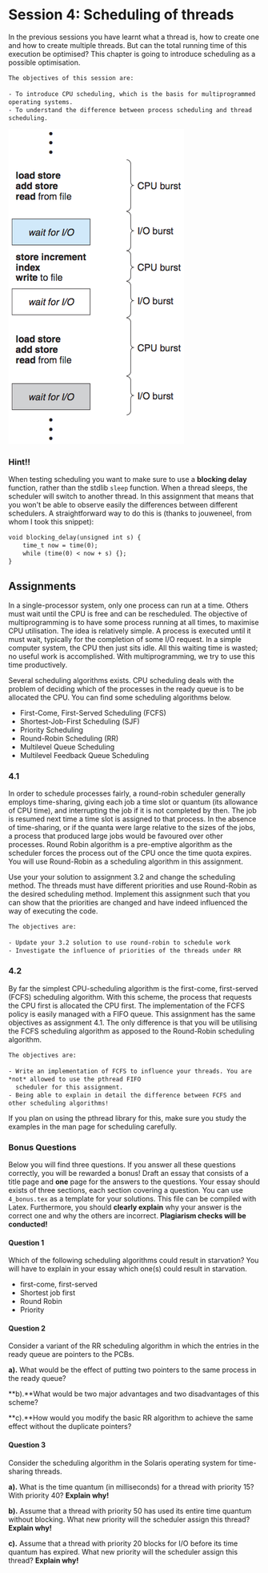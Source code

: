 # Session 4: Scheduling of threads

In the previous sessions you have learnt what a thread is, how to create one and how to create multiple threads. But can the total running time of this execution be optimised? This chapter is going to introduce scheduling as a possible optimisation. 

    The objectives of this session are:

    - To introduce CPU scheduling, which is the basis for multiprogrammed operating systems.
    - To understand the difference between process scheduling and thread scheduling.

![schedule](./images/schedule.png)

### Hint!!

When testing scheduling you want to make sure to use a **blocking delay** function, rather than the stdlib `sleep`
function.
When a thread sleeps, the scheduler will switch to another thread.
In this assignment that means that you won't be able to observe easily the differences between different schedulers.
A straightforward way to do this is (thanks to jouweneel, from whom I took this snippet):

    void blocking_delay(unsigned int s) {
        time_t now = time(0);
        while (time(0) < now + s) {};
    }

## Assignments

In a single-processor system, only one process can run at a time. Others must wait until the CPU is free and can be rescheduled. The objective of multiprogramming is to have some process running at all times, to maximise CPU utilisation. The idea is relatively simple. A process is executed until it must wait, typically for the completion of some I/O request. In a simple computer system, the CPU then just sits idle. All this waiting time is wasted; no useful work is accomplished. With multiprogramming, we try to use this time productively.

Several scheduling algorithms exists. CPU scheduling deals with the problem of deciding which of the processes in the ready queue is to be allocated the CPU. You can find some scheduling algorithms below.

- First-Come, First-Served Scheduling (FCFS)
- Shortest-Job-First Scheduling (SJF)
- Priority Scheduling
- Round-Robin Scheduling (RR)
- Multilevel Queue Scheduling
- Multilevel Feedback Queue Scheduling

### 4.1

In order to schedule processes fairly, a round-robin scheduler generally employs time-sharing, giving each job a time slot or quantum (its allowance of CPU time), and interrupting the job if it is not completed by then. The job is resumed next time a time slot is assigned to that process. In the absence of time-sharing, or if the quanta were large relative to the sizes of the jobs, a process that produced large jobs would be favoured over other processes. Round Robin algorithm is a pre-emptive algorithm as the scheduler forces the process out of the CPU once the time quota expires. You will use Round-Robin as a scheduling algorithm in this assignment.

Use your your solution to assignment 3.2 and change the scheduling method. The threads must have different priorities and use Round-Robin as the desired scheduling method. Implement this assignment such that you can show that the priorities are changed and have indeed influenced the way of executing the code.


    The objectives are:

    - Update your 3.2 solution to use round-robin to schedule work
    - Investigate the influence of priorities of the threads under RR

### 4.2
By far the simplest CPU-scheduling algorithm is the first-come, first-served (FCFS) scheduling algorithm. With this scheme, the process that requests the CPU first is allocated the CPU first. The implementation of the FCFS policy is easily managed with a FIFO queue. This assignment has the same objectives as assignment 4.1. The only difference is that you will be utilising the FCFS scheduling algorithm as apposed to the Round-Robin scheduling algorithm.

    The objectives are:

    - Write an implementation of FCFS to influence your threads. You are *not* allowed to use the pthread FIFO 
      scheduler for this assignment.
    - Being able to explain in detail the difference between FCFS and other scheduling algorithms!

If you plan on using the pthread library for this, make sure you study the examples in the man page for scheduling carefully.

### Bonus Questions

Below you will find three questions. If you answer all these questions correctly, you will be rewarded a bonus! Draft an essay that consists of a title page and **one** page for the answers to the questions. Your essay should exists of three sections, each section covering a question. You can use `4_bonus.tex` as a template for your solutions. This file can be compiled with Latex. Furthermore, you should **clearly explain** why your answer is the correct one and why the others are incorrect. **Plagiarism checks will be conducted!**

#### Question 1

Which of the following scheduling algorithms could result in starvation?
You will have to explain in your essay which one(s) could result in starvation.

* first-come, first-served
* Shortest job first
* Round Robin
* Priority

#### Question 2

Consider a variant of the RR scheduling algorithm in which the entries in the ready queue are pointers to the PCBs.

**a).** What would be the effect of putting two pointers to the same process in the ready queue?

**b).**What would be two major advantages and two disadvantages of this scheme?

**c).**How would you modify the basic RR algorithm to achieve the same effect without the duplicate pointers?

#### Question 3

Consider the scheduling algorithm in the Solaris operating system for time-sharing threads.

**a).** What is the time quantum (in milliseconds) for a thread with priority 15? With priority 40? **Explain why!**

**b).** Assume that a thread with priority 50 has used its entire time quantum without blocking. What new priority will the scheduler assign this thread?  **Explain why!**

**c).** Assume that a thread with priority 20 blocks for I/O before its time quantum has expired. What new priority will the scheduler assign this thread?  **Explain why!**



